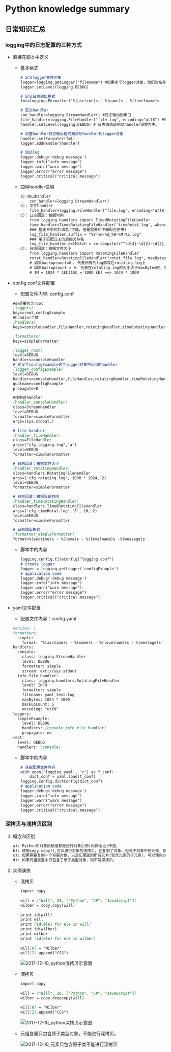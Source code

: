 # Python knowledge summary

## 日常知识汇总

### logging中的日志配置的三种方式

* 直接在脚本中定义
  * 基本格式

    ```markdown
    # 定义logger文件对象
    logger=logging.getLogger("filename") #如果多个logger对象，他们的名称是相同则指向同一个对象。
    logger.setLevel(logging.DEBUG)

    # 定义日志输出格式
    fmt=logging.Formatter('%(asctime)s - %(name)s - %(levelname)s - %(message)s')

    # 定义handler
    con_handler=logging.StreamHandler() #日志输出到串口
    file_handler=logging.FileHandler("file.log", encoding="utf8") #日志输出到文件
    handler.setLevel(logging.DEBUG) # 日志筛选级别以handler设置为主。

    # 设置handler日志输出格式和添加handler到logger对象
    handler.setFormater(fmt)
    logger.addHandler(handler)

    # 测试log
    logger.debug('debug message')
    logger.info("info message")
    logger.warn("warn message")
    logger.error("error message")
    logger.critical("critical message")
    ```

  * 四种handler说明

    ```markdown
    a):串口handler
    	con_handler=logging.StreamHandler()
    b): 文件handler
    	file_handler=logging.FileHandler("file.log", encoding='utf8')
    c): 日志回滚：根据时间
    	from logging.handlers import TimedRotatingFileHandler
    	time_handler=TimedRotatingFileHandler('timeRotat.log', when='S', interval=10, backupCount=2, encoding='utf8')
    	### 指定日志的后缀名(可选，但是需要和下面配合使用)
        log_file_handler.suffix = "%Y-%m-%d_%H-%M-%S.log"
        ### 用于匹配日志的后缀文件名
        log_file_handler.extMatch = re.compile(r"^\d{4}-\d{2}-\d{2}_\d{2}-\d{2}-\d{2}.log$")
    d): 日志回滚：根据文件大小
    	from logging.handlers import RotatingFileHandler
    	rotat_handler=RotatingFileHandler("rotat_file.log", maxBytes=1000 * 1024, backupCount=2)
    	# 如果backupcount=0； 代表所有的log都写在rotating.log上
        # 如果backupcount > 0: 代表在rotating.log的大小大于maxBytes时，写入下一个文件：rotating.log.1
        # 1M = 1024 * 1kb(1kb = 1000 kb) ==> 1024 * 1000
    ```

* config.conf文件配置

  * 配置文件内容: config.conf

  ```markdown
  #必须要包含root
  [loggers]
  keys=root,configExample
  #handler个数
  [handlers]
  keys=consoleHandler,fileHandler,rotatingHandler,timeRotatingHandler

  [formatters]
  keys=simpleFormatter

  [logger_root]
  level=DEBUG
  handlers=consoleHandler
  # 定义了configExample这个logger对象中add的handler
  [logger_configExample]
  level=DEBUG
  handlers=consoleHandler,fileHandler,rotatingHandler,timeRotatingHandler
  qualname=configExample
  propagate=0

  #控制台handler
  [handler_consoleHandler]
  class=StreamHandler
  level=DEBUG
  formatter=simpleFormatter
  args=(sys.stdout,)

  # file handler
  [handler_fileHandler]
  class=FileHandler
  args=("cfg_logging.log",'a')
  level=DEBUG
  formatter=simpleFormatter

  # 日志回滚：根据文件大小
  [handler_rotatingHandler]
  class=handlers.RotatingFileHandler
  args=('cfg_rotating.log', 1000 * 1024, 2)
  level=DEBUG
  formatter=simpleFormatter

  # 日志回滚：根据设定时间
  [handler_timeRotatingHandler]
  class=handlers.TimedRotatingFileHandler
  args=('cfg_timeRotat.log','S', 10, 2)
  level=DEBUG
  formatter=simpleFormatter

  # 日志输出格式
  [formatter_simpleFormatter]
  format=%(asctime)s - %(name)s - %(levelname)s -%(message)s
  ```

  * 脚本中的内容

    ```markdown
    logging.config.fileConfig("logging.conf")
    # create logger
    logger = logging.getLogger('configExample')
    # application code
    logger.debug('debug message')
    logger.info("info message")
    logger.warn("warn message")
    logger.error("error message")
    logger.critical("critical message")
    ```

* yaml文件配置

  * 配置文件内容：config.yaml

  ```markdown
  version: 1
  formatters:
    simple:
      format: '%(asctime)s - %(name)s - %(levelname)s - %(message)s'
  handlers:
    console:
      class: logging.StreamHandler
      level: DEBUG
      formatter: simple
      stream: ext://sys.stdout
    info_file_handler:
      class: logging.handlers.RotatingFileHandler
      level: INFO
      formatter: simple
      filename: yaml_test.log
      maxBytes: 1024 * 1000
      backupCount: 5
      encoding: "utf8"
  loggers:
    simpleExample:
      level: DEBUG
      handlers: [console,info_file_handler]
      propagate: no
  root:
    level: DEBUG
    handlers: [console]
  ```

  * 脚本中的内容

    ```markdown
    # 获取配置文件内容
    with open('logging.yaml', 'r') as f_conf:
        dict_conf = yaml.load(f_conf)
    logging.config.dictConfig(dict_conf)
    # application code
    logger.debug('debug message')
    logger.info("info message")
    logger.warn("warn message")
    logger.error("error message")
    logger.critical("critical message")
    ```



### 深拷贝与浅拷贝区别

1. 概念和区别

   ```markdown
   a): Python中对象的赋值都是进行对象引用(内存地址)传递。
   b): 使用copy.copy(),可以进行对象的浅拷贝，它复制了对象，但对于对象中的元素，依然使用原始的引用。
   c): 如果需要复制一个容器对象，以及它里面的所有元素(包含元素的子元素)，可以使用copy.deepcopy()进行深拷贝。
   d): 如果元祖变量中只包含了原子类型对象，则不能深拷贝。
   ```

2. 实例演练

   * 浅拷贝

     ```markdown
     import copy
      
     will = ["Will", 28, ["Python", "C#", "JavaScript"]]
     wilber = copy.copy(will)
      
     print id(will)
     print will
     print [id(ele) for ele in will]
     print id(wilber)
     print wilber
     print [id(ele) for ele in wilber]
      
     will[0] = "Wilber"
     will[2].append("CSS")
     ```

     ![2017-12-10_python浅拷贝示意图](E:\git_save_study\study_info_summary\python\screen\2017-12-10_python浅拷贝示意图.png)

   * 深拷贝

     ```markdown
     import copy
      
     will = ["Will", 28, ["Python", "C#", "JavaScript"]]
     wilber = copy.deepcopy(will)

     will[0] = "Wilber"
     will[2].append("CSS")
     ```

     ![2017-12-10_python深拷贝示意图](E:\git_save_study\study_info_summary\python\screen\2017-12-10_python深拷贝示意图.png)

   * 元祖变量只包含原子类型对象，不能进行深拷贝。

     ![2017-12-10_元素只包含原子类不能进行深拷贝](E:\git_save_study\study_info_summary\python\screen\2017-12-10_元素只包含原子类不能进行深拷贝.png)